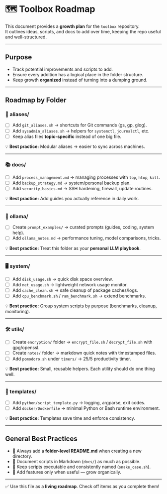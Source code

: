 # 🗺 Toolbox Roadmap

This document provides a **growth plan** for the `toolbox` repository.  
It outlines ideas, scripts, and docs to add over time, keeping the repo useful and well-structured.

---

## Purpose
- Track potential improvements and scripts to add.
- Ensure every addition has a logical place in the folder structure.
- Keep growth **organized** instead of turning into a dumping ground.

---

## Roadmap by Folder

### 🔑 aliases/
- [ ] Add `git_aliases.sh` → shortcuts for Git commands (gs, gp, glog).
- [ ] Add `sysadmin_aliases.sh` → helpers for `systemctl`, `journalctl`, etc.
- [ ] Keep alias files **topic-specific** instead of one big file.

💡 **Best practice:** Modular aliases → easier to sync across machines.

---

### 📚 docs/
- [ ] Add `process_management.md` → managing processes with `top`, `htop`, `kill`.
- [ ] Add `backup_strategy.md` → system/personal backup plan.
- [ ] Add `security_basics.md` → SSH hardening, firewall, update routines.

💡 **Best practice:** Add guides you actually reference in daily work.

---

### 🤖 ollama/
- [ ] Create `prompt_examples/` → curated prompts (guides, coding, system help).
- [ ] Add `ollama_notes.md` → performance tuning, model comparisons, tricks.

💡 **Best practice:** Treat this folder as your **personal LLM playbook**.

---

### 🖥 system/
- [ ] Add `disk_usage.sh` → quick disk space overview.
- [ ] Add `net_usage.sh` → lightweight network usage monitor.
- [ ] Add `cache_clean.sh` → safe cleanup of package caches/logs.
- [ ] Add `cpu_benchmark.sh` / `ram_benchmark.sh` → extend benchmarks.

💡 **Best practice:** Group system scripts by purpose (benchmarks, cleanup, monitoring).

---

### 🛠 utils/
- [ ] Create `encryption/` folder → `encrypt_file.sh` / `decrypt_file.sh` with gpg/openssl.
- [ ] Create `notes/` folder → markdown quick notes with timestamped files.
- [ ] Add `pomodoro.sh` under `timers/` → 25/5 productivity timer.

💡 **Best practice:** Small, reusable helpers. Each utility should do one thing well.

---

### 🧩 templates/
- [ ] Add `python/script_template.py` → logging, argparse, exit codes.
- [ ] Add `docker/Dockerfile` → minimal Python or Bash runtime environment.

💡 **Best practice:** Templates save time and enforce consistency.

---

## General Best Practices
- 📂 Always add a **folder-level README.md** when creating a new directory.
- 📝 Document scripts in Markdown (`docs/`) as much as possible.
- 🔑 Keep scripts executable and consistently named (`snake_case.sh`).
- 🌱 Add features only when useful — grow organically.

---

✅ Use this file as a **living roadmap**. Check off items as you complete them!
